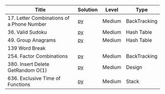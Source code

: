 | Title  | Solution |Level | Type
|-------------|-----| ----- |------
|17. Letter Combinations of a Phone Number | [py](https://github.com/cloi1994/session1/blob/master/Uber/17.py) | Medium | BackTracking
|36. Valid Sudoku | [py](https://github.com/cloi1994/session1/blob/master/Uber/36.py) | Medium | Hash Table
|49. Group Anagrams | [py](https://github.com/cloi1994/session1/blob/master/Uber/49.py) | Medium | Hash Table
|139 Word Break
|254. Factor Combinations | [py](https://github.com/cloi1994/session1/blob/master/Uber/254.py) | Medium | BackTracking
|380. Insert Delete GetRandom O(1) | [py](https://github.com/cloi1994/session1/blob/master/Uber/380.py) | Medium | Design
|636. Exclusive Time of Functions | [py](https://github.com/cloi1994/session1/blob/master/Uber/636.py) | Medium | Stack
